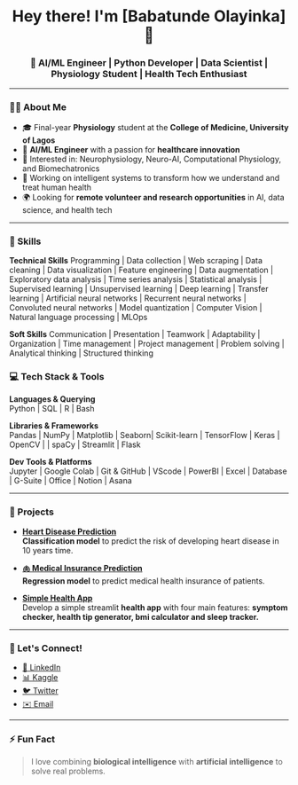 <h1 align="center">Hey there! I'm [Babatunde Olayinka] 👋</h1>
<h3 align="center">🚀 AI/ML Engineer | Python Developer | Data Scientist | Physiology Student | Health Tech Enthusiast</h3>

---

### 🙋‍♂️ About Me

- 🎓 Final-year **Physiology** student at the **College of Medicine, University of Lagos**
- 🤖 **AI/ML Engineer** with a passion for **healthcare innovation**  
- 🧬 Interested in: Neurophysiology, Neuro-AI, Computational Physiology, and Biomechatronics
- 🧠 Working on intelligent systems to transform how we understand and treat human health
- 🌍 Looking for **remote volunteer and research opportunities** in AI, data science, and health tech

---

### 🧰 Skills

**Technical Skills**
Programming | Data collection | Web scraping | Data cleaning | Data visualization | Feature engineering | Data augmentation | Exploratory data analysis | Time series analysis | Statistical analysis | Supervised learning | Unsupervised learning | Deep learning | Transfer learning | Artificial neural networks | Recurrent neural networks | Convoluted neural networks | Model quantization | Computer Vision | Natural language processing | MLOps

**Soft Skills**
Communication | Presentation | Teamwork | Adaptability | Organization | Time management | Project management | Problem solving | Analytical thinking | Structured thinking

### 💻 Tech Stack & Tools

**Languages & Querying**  
Python | SQL | R | Bash

**Libraries & Frameworks**  
Pandas | NumPy | Matplotlib | Seaborn| Scikit-learn | TensorFlow | Keras | OpenCV | | spaCy | Streamlit | Flask

**Dev Tools & Platforms**  
Jupyter | Google Colab | Git & GitHub | VScode | PowerBI | Excel | Database | G-Suite | Office | Notion | Asana

---

### 🧪 Projects

- **[Heart Disease Prediction]()**  
 **Classification model** to predict the risk of developing heart disease in 10 years time.

- **[🫁 Medical Insurance Prediction]()**  
  **Regression model** to predict medical health insurance of patients.

- **[Simple Health App]()**  
  Develop a simple streamlit **health app** with four main features: **symptom checker, health tip generator, bmi calculator and sleep tracker.**
  
---

### 🔗 Let's Connect!

- [🔗 LinkedIn](https://www.linkedin.com/in/babatundeolayinka)  
- [📊 Kaggle](https://www.kaggle.com/babatundeoadeogo)  
- [🐦 Twitter](https://x.com/AdeogoBabatunde)  
- [✉️ Email](mailto:versatileolayinka@gmail.com)

---

### ⚡ Fun Fact

> I love combining **biological intelligence** with **artificial intelligence** to solve real problems.
